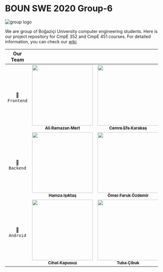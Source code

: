 # BOUN SWE 2020 Group-6

![group logo](https://github.com/bounswe/bounswe2020group6/blob/master/Files/Media/logo.jpg?raw=true)

We are group of Boğaziçi University computer engineering students. Here is our project repository for CmpE 352 and CmpE 451 courses. For detailed information, you can check our [wiki](https://github.com/bounswe/bounswe2020group6/wiki). 

<!-- Do not edit below -->
| Our Team  |  |  |  |  |
| :---: | :---: | :---: | :---: | :---: |
| <span title="Frontend Team">🌺 `Frontend`</span> | [<img src="https://avatars3.githubusercontent.com/u/44101153?s=460&u=4adb5b11861ff1befa5ea24d09affbe6d46eea9a&v=4" width="200px;"/><br /><sub><b>Ali Ramazan Mert</b></sub>](https://github.com/bounswe/bounswe2020group6/wiki/Ali-Ramazan-Mert)<br />   | [<img src="https://avatars1.githubusercontent.com/u/44120900?s=460&u=29dee1b9bcf8d497016cce97ed3f94ea986b4722&v=4" width="200px;"/><br /><sub><b>Cemre Efe Karakaş</b></sub>](https://github.com/bounswe/bounswe2020group6/wiki/Cemre-Efe-Karaka%C5%9F)<br /> | [<img src="https://avatars0.githubusercontent.com/u/42381853?s=460&u=cd76b03b38dfe5736c0ad9c938a0223a719f5562&v=4" width="200px;"/><br /><sub><b>Emilcan Arıcan</b></sub>](https://github.com/bounswe/bounswe2020group6/wiki/Emilcan-Ar%C4%B1can)<br />  | [<img src="https://avatars2.githubusercontent.com/u/20175595?s=460&v=4" width="200px;"/><br /><sub><b>Ömer Faruk Doğru</b></sub>](https://github.com/bounswe/bounswe2020group6/wiki/%C3%96mer-Faruk-Do%C4%9Fru)<br /> |
| <span title="Backend Team">🔮 `Backend`</span> | [<img src="https://avatars3.githubusercontent.com/u/44121357?s=460&u=64b19e6d97488a9c7ff0902bf3550fca4db7b585&v=4" width="200px;"/><br /><sub><b>Hamza Işıktaş</b></sub>](https://github.com/bounswe/bounswe2020group6/wiki/Hamza-I%C5%9EIKTA%C5%9E)<br />  | [<img src="https://avatars0.githubusercontent.com/u/44067394?s=460&u=d7e6ba87e888402d64c17d639550b9ca86fedeeb&v=4" width="200px;"/><br /><sub><b>Ömer Faruk Özdemir</b></sub>](https://github.com/bounswe/bounswe2020group6/wiki/%C3%96mer-Faruk-%C3%96zdemir)<br /> | [<img src="https://avatars2.githubusercontent.com/u/44070728?s=460&u=82b0dfa92409702ac855ca1035d9cd091a9e8e9c&v=4" width="200px;"/><br /><sub><b>Muhammed Enes Toptaş</b></sub>](https://github.com/bounswe/bounswe2020group6/wiki/Muhammed-Enes-Topta%C5%9F)<br /> | [<img src="https://avatars2.githubusercontent.com/u/60961048?s=460&v=4" width="200px;"/><br /><sub><b>Hazer Babur</b></sub>](https://github.com/bounswe/bounswe2020group6/wiki/Hazer-Babur)<br /> |
| <span title="Android Team">🤖 `Android`</span> | [<img src="https://avatars3.githubusercontent.com/u/44052787?s=460&u=c9fdf84ad4ef6015bb26a21049ab323e7d40eb19&v=4" width="200px;"/><br /><sub><b>Cihat Kapusuz</b></sub>](https://github.com/bounswe/bounswe2020group6/wiki/Cihat-Kapusuz)<br />  | [<img src="https://avatars3.githubusercontent.com/u/44052790?s=460&u=88f001f476546622f23e80d725761abec15aa63c&v=4" width="200px;"/><br /><sub><b>Tuba Çibuk</b></sub>](https://github.com/bounswe/bounswe2020group6/wiki/G%C3%BCls%C3%BCm-Tuba-%C3%87ibuk)<br /> | [<img src="https://avatars0.githubusercontent.com/u/44134914?s=460&v=4" width="200px;"/><br /><sub><b>Doğukan Kalkan</b></sub>](https://github.com/bounswe/bounswe2020group6/wiki/Do%C4%9Fukan-Kalkan)<br /> | [<img src="https://avatars2.githubusercontent.com/u/34350876?s=460&v=4" width="200px;"/><br /><sub><b>Ezgi Gülperi Er</b></sub>](https://github.com/bounswe/bounswe2020group6/wiki/Ezgi-G%C3%BClperi-Er)<br /> |
<!-- Do not edit above -->

<!--
## Group Members

* [Ali Ramazan Mert](https://github.com/aliramazanmert)
* [Ahmet Berat Can](https://github.com/aberatcan)
* [Cemre Efe Karakaş](https://github.com/cemreefe)
* [Cihat Kapusuz](https://github.com/cihatkapusuz)
* [Doğukan Kalkan](https://github.com/DogukanKalkan)
* [Emilcan Arıcan](https://github.com/UkcaGreen)
* [Enes Toptaş](https://github.com/EnesToptas)
* [Ezgi Gülperi Er](https://github.com/gulperii)
* [Gülsüm Tuba Çibuk](https://github.com/Tubagc)
* [Hamza Işıktaş](https://github.com/isiktashamza)
* [Hazer Babur](https://github.com/hazerb)
* [Ömer Faruk Özdemir](https://github.com/farukozderim)
* [Salih Can Özçelik](https://github.com/salihozcelik)
-->

<!--![group photo](https://github.com/bounswe/bounswe2020group6/blob/master/Files/Media/group-photo.png?raw=true)-->

